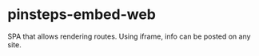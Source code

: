 # pinsteps-embed-web
SPA that allows rendering routes. Using iframe, info can be posted on any site.
